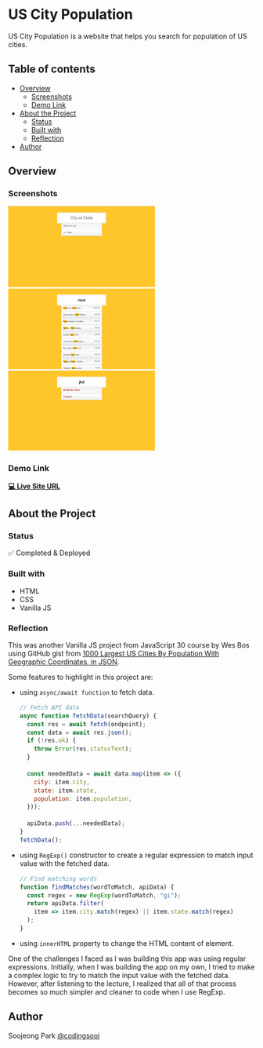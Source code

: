 # US City Population

US City Population is a website that helps you search for population of US cities.

## Table of contents

- [Overview](#overview)
  - [Screenshots](#screenshots)
  - [Demo Link](#demo-link)
- [About the Project](#about-the-project)
  - [Status](#status)
  - [Built with](#built-with)
  - [Reflection](#reflection)
- [Author](#author)

## Overview

### Screenshots

<img src="./us-city-population-1.png" alt="US City Population website screenshot" width="300" />
<img src="./us-city-population-2.png" alt="US City Population website screenshot"width="300" />
<img src="./us-city-population-3.png" alt="US City Population website screenshot"width="300" />

### Demo Link

**[💻 Live Site URL](https://soojeong-park-ca.github.io/us-city-population/)**

## About the Project

### Status

✅ Completed & Deployed

### Built with

- HTML
- CSS
- Vanilla JS

### Reflection

This was another Vanilla JS project from JavaScript 30 course by Wes Bos using GitHub gist from [1000 Largest US Cities By Population With Geographic Coordinates, in JSON](https://gist.github.com/Miserlou/c5cd8364bf9b2420bb29).

Some features to highlight in this project are:

- using `async/await function` to fetch data.

  ```js
  // Fetch API data
  async function fetchData(searchQuery) {
    const res = await fetch(endpoint);
    const data = await res.json();
    if (!res.ok) {
      throw Error(res.statusText);
    }

    const neededData = await data.map(item => ({
      city: item.city,
      state: item.state,
      population: item.population,
    }));

    apiData.push(...neededData);
  }
  fetchData();
  ```

- using `RegExp()` constructor to create a regular expression to match input value with the fetched data.

  ```js
  // Find matching words
  function findMatches(wordToMatch, apiData) {
    const regex = new RegExp(wordToMatch, "gi");
    return apiData.filter(
      item => item.city.match(regex) || item.state.match(regex)
    );
  }
  ```

- using `innerHTML` property to change the HTML content of element.

One of the challenges I faced as I was building this app was using regular expressions. Initially, when I was building the app on my own, I tried to make a complex logic to try to match the input value with the fetched data. However, after listening to the lecture, I realized that all of that process becomes so much simpler and cleaner to code when I use RegExp.

## Author

Soojeong Park [@codingsooj](https://twitter.com/codingsooj)
